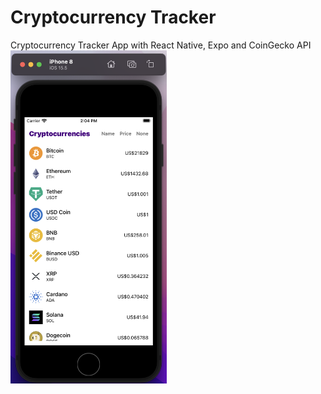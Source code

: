 # Cryptocurrency Tracker
Cryptocurrency Tracker App with React Native, Expo and CoinGecko API
<br>
<img src="https://github.com/Chrissy1209/Cryptocurrency-Tracker-App/blob/main/plot.png" width="250">
